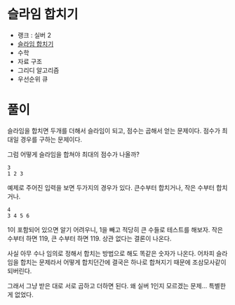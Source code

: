 # 슬라임 합치기

- 랭크 : 실버 2
- [슬라임 합치기](https://www.acmicpc.net/problem/14241)
- 수학
- 자료 구조
- 그리디 알고리즘
- 우선순위 큐

# 풀이

슬라임을 합치면 두개를 더해서 슬라임이 되고, 점수는 곱해서 얻는 문제이다. 점수가 최대일 경우를 구하는 문제이다.

그럼 어떻게 슬라임을 합쳐야 최대의 점수가 나올까?

```
3
1 2 3
```
예제로 주어진 입력을 보면 두가지의 경우가 있다. 큰수부터 합치거나, 작은 수부터 합치거나.

```
4
3 4 5 6
```
1이 포함되어 있으면 알기 어려우니, 1을 빼고 적당히 큰 수들로 테스트를 해보자. 작은 수부터 하면 119, 큰 수부터 하면 119. 상관 없다는 결론이 나온다.

사실 아무 수나 임의로 정해서 합치는 방법으로 해도 똑같은 숫자가 나온다. 어차피 슬라임을 합치는 문제라서 어떻게 합치던간에 결국은 하나로 합쳐지기 때문에 조삼모사같이 되버린다.

그래서 그냥 받은 대로 서로 곱하고 더하면 된다. 왜 실버 1인지 모르겠는 문제... 특별한게 없었다.